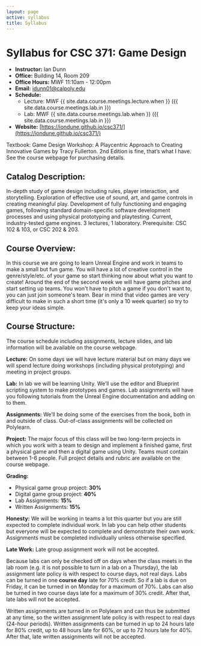 ```yaml
---
layout: page
active: syllabus
title: Syllabus
---
```


# Syllabus for CSC 371: Game Design

* **Instructor:** Ian Dunn
* **Office:** Building 14, Room 209
* **Office Hours:** MWF 11:10am - 12:00pm
* **Email:** idunn01@calpoly.edu
* **Schedule:**
  * Lecture: MWF {{ site.data.course.meetings.lecture.when }} ({{ site.data.course.meetings.lab.in }})
  * Lab: MWF {{ site.data.course.meetings.lab.when }} ({{ site.data.course.meetings.lab.in }})
* **Website:** [https://iondune.github.io/csc371/](https://iondune.github.io/csc371/)


Textbook: Game Design Workshop: A Playcentric Approach to Creating Innovative Games by Tracy Fullerton. 2nd Edition is fine, that’s what I have. See the course webpage for purchasing details.

## Catalog Description:

In-depth study of game design including rules, player interaction, and storytelling. Exploration of effective use of sound, art, and game controls in creating meaningful play. Development of fully functioning and engaging games, following standard domain-specific software development processes and using physical prototyping and playtesting. Current, industry-tested game engines. 3 lectures, 1 laboratory. Prerequisite: CSC 102 & 103, or CSC 202 & 203.

## Course Overview:

In this course we are going to learn Unreal Engine and work in teams to make a small but fun game. You will have a lot of creative control in the genre/style/etc. of your game so start thinking now about what you want to create! Around the end of the second week we will have game pitches and start setting up teams. You won't have to pitch a game if you don't want to, you can just join someone's team. Bear in mind that video games are very difficult to make in such a short time (it's only a 10 week quarter) so try to keep your ideas simple.



## Course Structure:

The course schedule including assignments, lecture slides, and lab information will be available on the course webpage.

**Lecture:** On some days we will have lecture material but on many days we will spend lecture doing workshops (including physical prototyping) and meeting in project groups.

**Lab:** In lab we will be learning Unity. We’ll use the editor and Blueprint scripting system to make prototypes and games. Lab assignments will have you following tutorials from the Unreal Engine documentation and adding on to them.

**Assignments:** We’ll be doing some of the exercises from the book, both in and outside of class. Out-of-class assignments will be collected on Polylearn.

**Project:** The major focus of this class will be two long-term projects in which you work with a team to design and implement a finished game, first a physical game and then a digital game using Unity. Teams must contain between 1-6 people. Full project details and rubric are available on the course webpage.

**Grading:**
- Physical game group project: **30%**
- Digital game group project: **40%**
- Lab Assignments: **15%**
- Written Assignments: **15%**

**Honesty:** We will be working in teams a lot this quarter but you are still expected to complete individual work. In lab you can help other students but everyone will be expected to complete and demonstrate their own work. Assignments must be completed individually unless otherwise specified.

**Late Work:** Late group assignment work will not be accepted.

Because labs can only be checked off on days when the class meets in the lab room (e.g. it is not possible to turn in a lab on a Thursday), the lab assignment late policy is with respect to course days, not real days. Labs can be turned in one **course day** late for 70% credit. So if a lab is due on Friday, it can be turned in on Monday for a maximum of 70%. Labs can also be turned in two course days late for a maximum of 30% credit. After that, late labs will not be accepted.

Written assignments are turned in on Polylearn and can thus be submitted at any time, so the written assignment late policy is with respect to real days (24-hour periods). Written assignments can be turned in up to 24 hours late for 80% credit, up to 48 hours late for 60%, or up to 72 hours late for 40%. After that, late written assignments will not be accepted.
